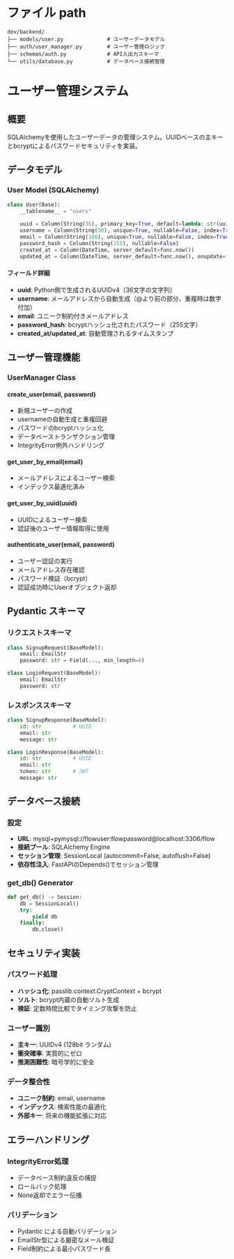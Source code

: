 # ファイル path

```
dev/backend/
├── models/user.py              # ユーザーデータモデル
├── auth/user_manager.py        # ユーザー管理ロジック
├── schemas/auth.py             # API入出力スキーマ
└── utils/database.py           # データベース接続管理
```

# ユーザー管理システム

## 概要

SQLAlchemyを使用したユーザーデータの管理システム。UUIDベースの主キーとbcryptによるパスワードセキュリティを実装。

## データモデル

### User Model (SQLAlchemy)

```python
class User(Base):
    __tablename__ = "users"
    
    uuid = Column(String(36), primary_key=True, default=lambda: str(uuid.uuid4()))
    username = Column(String(50), unique=True, nullable=False, index=True)
    email = Column(String(100), unique=True, nullable=False, index=True)
    password_hash = Column(String(255), nullable=False)
    created_at = Column(DateTime, server_default=func.now())
    updated_at = Column(DateTime, server_default=func.now(), onupdate=func.now())
```

#### フィールド詳細
- **uuid**: Python側で生成されるUUIDv4（36文字の文字列）
- **username**: メールアドレスから自動生成（@より前の部分、重複時は数字付加）
- **email**: ユニーク制約付きメールアドレス
- **password_hash**: bcryptハッシュ化されたパスワード（255文字）
- **created_at/updated_at**: 自動管理されるタイムスタンプ

## ユーザー管理機能

### UserManager Class

#### create_user(email, password)
- 新規ユーザーの作成
- usernameの自動生成と重複回避
- パスワードのbcryptハッシュ化
- データベーストランザクション管理
- IntegrityError例外ハンドリング

#### get_user_by_email(email)
- メールアドレスによるユーザー検索
- インデックス最適化済み

#### get_user_by_uuid(uuid)
- UUIDによるユーザー検索
- 認証後のユーザー情報取得に使用

#### authenticate_user(email, password)
- ユーザー認証の実行
- メールアドレス存在確認
- パスワード検証（bcrypt）
- 認証成功時にUserオブジェクト返却

## Pydantic スキーマ

### リクエストスキーマ
```python
class SignupRequest(BaseModel):
    email: EmailStr
    password: str = Field(..., min_length=8)

class LoginRequest(BaseModel):
    email: EmailStr
    password: str
```

### レスポンススキーマ
```python
class SignupResponse(BaseModel):
    id: str          # UUID
    email: str
    message: str

class LoginResponse(BaseModel):
    id: str          # UUID
    email: str
    token: str       # JWT
    message: str
```

## データベース接続

### 設定
- **URL**: mysql+pymysql://flowuser:flowpassword@localhost:3306/flow
- **接続プール**: SQLAlchemy Engine
- **セッション管理**: SessionLocal (autocommit=False, autoflush=False)
- **依存性注入**: FastAPIのDepends()でセッション管理

### get_db() Generator
```python
def get_db() -> Session:
    db = SessionLocal()
    try:
        yield db
    finally:
        db.close()
```

## セキュリティ実装

### パスワード処理
- **ハッシュ化**: passlib.context.CryptContext + bcrypt
- **ソルト**: bcrypt内蔵の自動ソルト生成
- **検証**: 定数時間比較でタイミング攻撃を防止

### ユーザー識別
- **主キー**: UUIDv4 (128bit ランダム)
- **衝突確率**: 実質的にゼロ
- **推測困難性**: 暗号学的に安全

### データ整合性
- **ユニーク制約**: email, username
- **インデックス**: 検索性能の最適化
- **外部キー**: 将来の機能拡張に対応

## エラーハンドリング

### IntegrityError処理
- データベース制約違反の捕捉
- ロールバック処理
- None返却でエラー伝播

### バリデーション
- Pydantic による自動バリデーション
- EmailStr型による厳密なメール検証
- Field制約による最小パスワード長